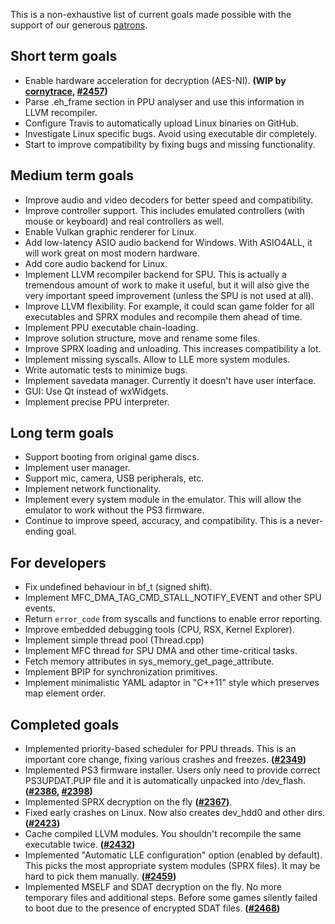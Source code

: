This is a non-exhaustive list of current goals made possible with the support of our generous [patrons](https://www.patreon.com/Nekotekina).

## Short term goals
* Enable hardware acceleration for decryption (AES-NI). **(WIP by [cornytrace](https://github.com/cornytrace), [#2457](https://github.com/RPCS3/rpcs3/pull/2457))**
* Parse .eh_frame section in PPU analyser and use this information in LLVM recompiler.
* Configure Travis to automatically upload Linux binaries on GitHub.
* Investigate Linux specific bugs. Avoid using executable dir completely.
* Start to improve compatibility by fixing bugs and missing functionality.

## Medium term goals
* Improve audio and video decoders for better speed and compatibility.
* Improve controller support. This includes emulated controllers (with mouse or keyboard) and real controllers as well.
* Enable Vulkan graphic renderer for Linux.
* Add low-latency ASIO audio backend for Windows. With ASIO4ALL, it will work great on most modern hardware.
* Add core audio backend for Linux.
* Implement LLVM recompiler backend for SPU. This is actually a tremendous amount of work to make it useful, but it will also give the very important speed improvement (unless the SPU is not used at all).
* Improve LLVM flexibility. For example, it could scan game folder for all executables and SPRX modules and recompile them ahead of time.
* Implement PPU executable chain-loading.
* Improve solution structure, move and rename some files.
* Improve SPRX loading and unloading. This increases compatibility a lot.
* Implement missing syscalls. Allow to LLE more system modules.
* Write automatic tests to minimize bugs.
* Implement savedata manager. Currently it doesn't have user interface.
* GUI: Use Qt instead of wxWidgets.
* Implement precise PPU interpreter.

## Long term goals
* Support booting from original game discs.
* Implement user manager.
* Support mic, camera, USB peripherals, etc.
* Implement network functionality.
* Implement every system module in the emulator. This will allow the emulator to work without the PS3 firmware.
* Continue to improve speed, accuracy, and compatibility. This is a never-ending goal.

## For developers
* Fix undefined behaviour in bf_t (signed shift).
* Implement MFC_DMA_TAG_CMD_STALL_NOTIFY_EVENT and other SPU events.
* Return `error_code` from syscalls and functions to enable error reporting.
* Improve embedded debugging tools (CPU, RSX, Kernel Explorer).
* Implement simple thread pool (Thread.cpp)
* Implement MFC thread for SPU DMA and other time-critical tasks.
* Fetch memory attributes in sys_memory_get_page_attribute.
* Implement BPIP for synchronization primitives.
* Implement minimalistic YAML adaptor in "C++11" style which preserves map element order.


## Completed goals
* Implemented priority-based scheduler for PPU threads. This is an important core change, fixing various crashes and freezes. **([#2349](https://github.com/RPCS3/rpcs3/pull/2349))**
* Implemented PS3 firmware installer. Users only need to provide correct PS3UPDAT.PUP file and it is automatically unpacked into /dev_flash. **([#2386](https://github.com/RPCS3/rpcs3/pull/2386), [#2398](https://github.com/RPCS3/rpcs3/pull/2398))**
* Implemented SPRX decryption on the fly **([#2367](https://github.com/RPCS3/rpcs3/pull/2367))**.
* Fixed early crashes on Linux. Now also creates dev_hdd0 and other dirs. **([#2423](https://github.com/RPCS3/rpcs3/pull/2423))**
* Cache compiled LLVM modules. You shouldn't recompile the same executable twice. **([#2432](https://github.com/RPCS3/rpcs3/pull/2432))**
* Implemented "Automatic LLE configuration" option (enabled by default). This picks the most appropriate system modules (SPRX files). It may be hard to pick them manually. **([#2459](https://github.com/RPCS3/rpcs3/pull/2459))**
* Implemented MSELF and SDAT decryption on the fly. No more temporary files and additional steps. Before some games silently failed to boot due to the presence of encrypted SDAT files. **([#2468](https://github.com/RPCS3/rpcs3/pull/2468))**